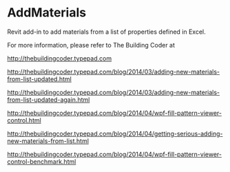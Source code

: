 AddMaterials
============

Revit add-in to add materials from a list of properties defined in Excel.

For more information, please refer to The Building Coder at

http://thebuildingcoder.typepad.com

http://thebuildingcoder.typepad.com/blog/2014/03/adding-new-materials-from-list-updated.html

http://thebuildingcoder.typepad.com/blog/2014/03/adding-new-materials-from-list-updated-again.html

http://thebuildingcoder.typepad.com/blog/2014/04/wpf-fill-pattern-viewer-control.html

http://thebuildingcoder.typepad.com/blog/2014/04/getting-serious-adding-new-materials-from-list.html

http://thebuildingcoder.typepad.com/blog/2014/04/wpf-fill-pattern-viewer-control-benchmark.html
